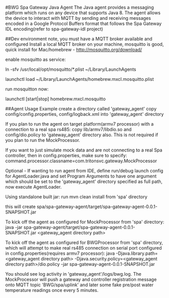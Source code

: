 #BWG Spa Gateway Java Agent
The Java agent provides a messaging platform which runs on any
device that supports Java 8. The agent allows the device to interact with
MQTT by sending and receiving messages encoded
in a Google Protocol Buffers format that follows the Spa Gateway IDL encoding(refer to spa-gateway-idl project)


##Dev environment note, you must have a MQTT broker available and configured
Install a local MQTT broker on your machine, mosquitto is good, quick install for Mac/homebrew - http://mosquitto.org/download/


enable mosquitto as service:

ln -sfv /usr/local/opt/mosquitto/*.plist ~/Library/LaunchAgents

launchctl load ~/Library/LaunchAgents/homebrew.mxcl.mosquitto.plist

run mosquitton now:

launchctl [start|stop] homebrew.mxcl.mosquitto


##Agent Usage Example
create a directory called 'gateway_agent'
copy config/config.properties, config/logback.xml into 'gateway_agent' directory
     
     
If you plan to run the agent on target platform(armv7 processor) with a connection to a real spa rs485:
copy lib/armv7/libdio.so and config/dio.policy to 'gateway_agent' directory also. This is not required 
if you plan to run the MockProcessor.


If you want to just simulate mock data and are not connecting to a real Spa controller,
then in config.properties, make sure to specify:
command.processor.classname=com.tritonsvc.gateway.MockProcessor


Optional - If wanting to run agent from IDE, define run/debug launch config for AgentLoader.java and set Program Arguments to have one argument
which should be set to the 'gateway_agent' directory specified as full path, now execute AgentLoader.


Using standalone built jar: 
run mvn clean install from 'spa' directory


this will create spa/spa-gateway-agent/target/spa-gateway-agent-0.0.1-SNAPSHOT.jar


To kick off the agent as configured for MockProcessor from 'spa' directory:
java -jar spa-gateway-agent/target/spa-gateway-agent-0.0.1-SNAPSHOT.jar <gateway_agent directory path>


To kick off the agent as configured for BWGProcessor from 'spa' directory, which will attempt to make real rs485 connection on 
serial port configured in config.properties(requires armv7 processor):
java -Djava.library.path=<gateway_agent directory path> -Djava.security.policy=<gateway_agent directory path>/dio.policy -jar spa-gateway-agent-0.0.1-SNAPSHOT.jar


You should see log activity in 'gateway_agent'/logs/bwg.log. The MockProcessor will push
a gateway and controller registration message onto MQTT topic 'BWG/spa/uplink' and later some
fake pre/post water temperature readings once every 5 minutes.

    

